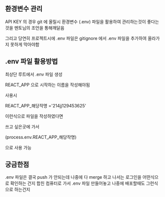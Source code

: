 

## 환경변수 관리

API KEY 의 경우 git 에 올릴시 환경변수 (.env) 파일을 활용하여 관리하는것이 좋다는 것을 멘토님의 조언을 통해깨달음

그리고 당연히 프로젝트시에 .env 파일은  gitignore 에서 .env 파일을 추가하여 올라가지 못하게 막아야함 


## .env 파일 활용방법 

최상단 루트에서 .env 파일 생성   

REACT_APP 으로 시작하는 이름을 작성해야됨 

사용시 

REACT_APP_해당작명 ='214jj129453625'

이런식으로 파일을 작성하였다면 

쓰고 싶은곳에 가서 
 
(process.env.REACT_APP_해당작명) 

으로 사용 가능 


## 궁금한점 
.env 파일은 결국 push 가 안되는데 나중에 다 merge 하고 나서는 로그인을 어떤식으로 확인하는 건지 합친 컴퓨터로 가서 .env 파일 만들어놓고 
나중에 배포할때도 그런식으로 하는건지 
